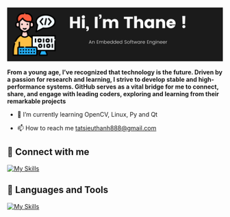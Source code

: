 ![Banner](/Mybanner.png)


**From a young age, I’ve recognized that technology is the future. Driven by a passion for research and learning, I strive to develop stable and high-performance systems. GitHub serves as a vital bridge for me to connect, share, and engage with leading coders, exploring and learning from their remarkable projects**

+ 🌱 I’m currently learning OpenCV, Linux, Py and Qt 

+ 📫 How to reach me tatsieuthanh888@gmail.com
## 📱  Connect with me
[![My Skills](https://skillicons.dev/icons?i=linkedin)](https://www.linkedin.com/in/sieuthanh/)
## 🧰  Languages and Tools 
[![My Skills](https://skillicons.dev/icons?i=arduino,c,cpp,linux,py,qt,raspberrypi,opencv)](https://www.linkedin.com/in/sieuthanh/)

